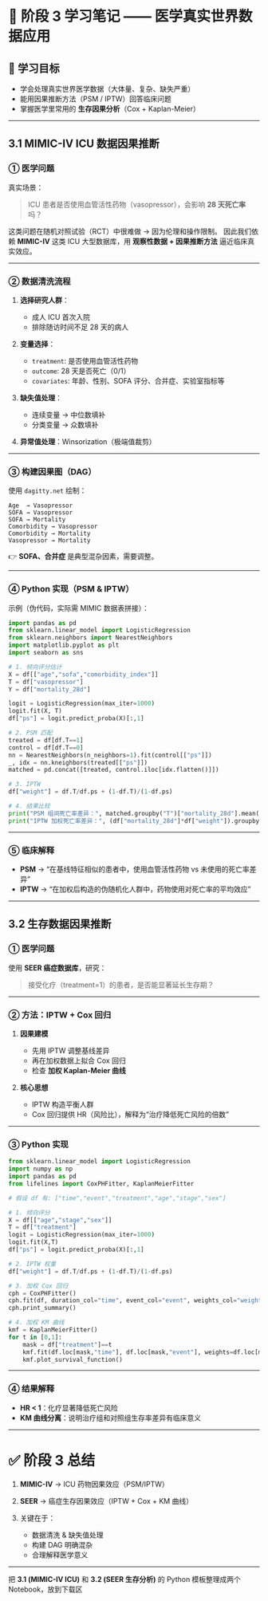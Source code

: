 # 📓 阶段 3 学习笔记 —— 医学真实世界数据应用

## 🎯 学习目标

* 学会处理真实世界医学数据（大体量、复杂、缺失严重）
* 能用因果推断方法（PSM / IPTW）回答临床问题
* 掌握医学里常用的 **生存因果分析**（Cox + Kaplan-Meier）

---

## 3.1 MIMIC-IV ICU 数据因果推断

### ① 医学问题

真实场景：

> ICU 患者是否使用血管活性药物（vasopressor），会影响 **28 天死亡率** 吗？

这类问题在随机对照试验（RCT）中很难做 → 因为伦理和操作限制。
因此我们依赖 **MIMIC-IV** 这类 ICU 大型数据库，用 **观察性数据 + 因果推断方法** 逼近临床真实效应。

---

### ② 数据清洗流程

1. **选择研究人群**：

   * 成人 ICU 首次入院
   * 排除随访时间不足 28 天的病人

2. **变量选择**：

   * `treatment`: 是否使用血管活性药物
   * `outcome`: 28 天是否死亡（0/1）
   * `covariates`: 年龄、性别、SOFA 评分、合并症、实验室指标等

3. **缺失值处理**：

   * 连续变量 → 中位数填补
   * 分类变量 → 众数填补

4. **异常值处理**：Winsorization（极端值裁剪）

---

### ③ 构建因果图（DAG）

使用 `dagitty.net` 绘制：

```
Age  → Vasopressor
SOFA → Vasopressor
SOFA → Mortality
Comorbidity → Vasopressor
Comorbidity → Mortality
Vasopressor → Mortality
```

👉 **SOFA、合并症** 是典型混杂因素，需要调整。

---

### ④ Python 实现（PSM & IPTW）

示例（伪代码，实际需 MIMIC 数据表拼接）：

```python
import pandas as pd
from sklearn.linear_model import LogisticRegression
from sklearn.neighbors import NearestNeighbors
import matplotlib.pyplot as plt
import seaborn as sns

# 1. 倾向评分估计
X = df[["age","sofa","comorbidity_index"]]
T = df["vasopressor"]
Y = df["mortality_28d"]

logit = LogisticRegression(max_iter=1000)
logit.fit(X, T)
df["ps"] = logit.predict_proba(X)[:,1]

# 2. PSM 匹配
treated = df[df.T==1]
control = df[df.T==0]
nn = NearestNeighbors(n_neighbors=1).fit(control[["ps"]])
_, idx = nn.kneighbors(treated[["ps"]])
matched = pd.concat([treated, control.iloc[idx.flatten()]])

# 3. IPTW
df["weight"] = df.T/df.ps + (1-df.T)/(1-df.ps)

# 4. 结果比较
print("PSM 组间死亡率差异：", matched.groupby("T")["mortality_28d"].mean())
print("IPTW 加权死亡率差异：", (df["mortality_28d"]*df["weight"]).groupby(df["T"]).mean())
```

---

### ⑤ 临床解释

* **PSM** → “在基线特征相似的患者中，使用血管活性药物 vs 未使用的死亡率差异”
* **IPTW** → “在加权后构造的伪随机化人群中，药物使用对死亡率的平均效应”

---

## 3.2 生存数据因果推断

### ① 医学问题

使用 **SEER 癌症数据库**，研究：

> 接受化疗（treatment=1）的患者，是否能显著延长生存期？

---

### ② 方法：IPTW + Cox 回归

1. **因果建模**

   * 先用 IPTW 调整基线差异
   * 再在加权数据上拟合 Cox 回归
   * 检查 **加权 Kaplan-Meier 曲线**

2. **核心思想**

   * IPTW 构造平衡人群
   * Cox 回归提供 HR（风险比），解释为“治疗降低死亡风险的倍数”

---

### ③ Python 实现

```python
from sklearn.linear_model import LogisticRegression
import numpy as np
import pandas as pd
from lifelines import CoxPHFitter, KaplanMeierFitter

# 假设 df 有: ["time","event","treatment","age","stage","sex"]

# 1. 倾向评分
X = df[["age","stage","sex"]]
T = df["treatment"]
logit = LogisticRegression(max_iter=1000)
logit.fit(X,T)
df["ps"] = logit.predict_proba(X)[:,1]

# 2. IPTW 权重
df["weight"] = df.T/df.ps + (1-df.T)/(1-df.ps)

# 3. 加权 Cox 回归
cph = CoxPHFitter()
cph.fit(df, duration_col="time", event_col="event", weights_col="weight")
cph.print_summary()

# 4. 加权 KM 曲线
kmf = KaplanMeierFitter()
for t in [0,1]:
    mask = df["treatment"]==t
    kmf.fit(df.loc[mask,"time"], df.loc[mask,"event"], weights=df.loc[mask,"weight"], label=f"treatment={t}")
    kmf.plot_survival_function()
```

---

### ④ 结果解释

* **HR < 1**：化疗显著降低死亡风险
* **KM 曲线分离**：说明治疗组和对照组生存率差异有临床意义

---

# ✅ 阶段 3 总结

1. **MIMIC-IV** → ICU 药物因果效应（PSM/IPTW）
2. **SEER** → 癌症生存因果效应（IPTW + Cox + KM 曲线）
3. 关键在于：

   * 数据清洗 & 缺失值处理
   * 构建 DAG 明确混杂
   * 合理解释医学意义

---

把 **3.1 (MIMIC-IV ICU)** 和 **3.2 (SEER 生存分析)** 的 Python 模板整理成两个 Notebook，放到下载区
